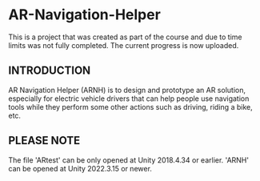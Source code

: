 # AR-Navigation-Helper
This is a project that was created as part of the course and due to time limits was not fully completed. The current progress is now uploaded.

## INTRODUCTION
AR Navigation Helper (ARNH) is to design and prototype an AR solution, especially for electric vehicle drivers that can help people use navigation tools while they perform some other actions such as driving, riding a bike, etc.

## PLEASE NOTE
The file 'ARtest' can be only opened at Unity 2018.4.34 or earlier.
 'ARNH' can be opened at Unity 2022.3.15 or newer.
